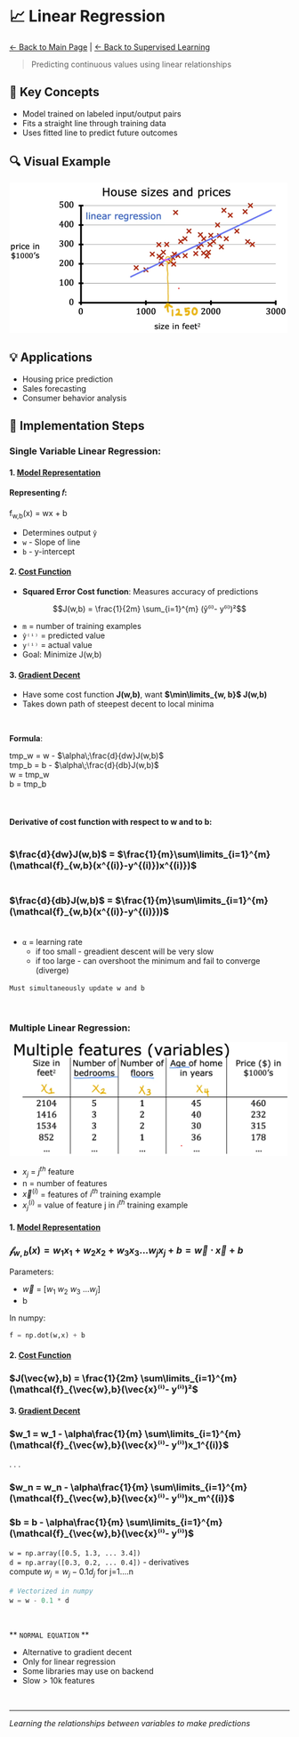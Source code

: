 # 📈 Linear Regression

[← Back to Main Page](../../README.md) | [← Back to Supervised Learning](../supervised_learning.md)

> Predicting continuous values using linear relationships

## 📝 Key Concepts
- Model trained on labeled input/output pairs
- Fits a straight line through training data
- Uses fitted line to predict future outcomes

## 🔍 Visual Example

<img src="images/lin_reg_ex.png" alt="linear regression example" width="500"/>

## 💡 Applications
- Housing price prediction
- Sales forecasting
- Consumer behavior analysis

## 📘 Implementation Steps
### Single Variable Linear Regression:

#### 1. [Model Representation](single_variate/1_model_representation.ipynb)
#### Representing 𝑓:

f<sub>w,b</sub>(x) = wx + b
- Determines output `ŷ`
- `w` - Slope of line
- `b` - y-intercept

#### 2. [Cost Function](single_variate/2_cost_function.ipynb)
- <b>Squared Error Cost function</b>: Measures accuracy of predictions
```math
J(w,b) = \frac{1}{2m} \sum_{i=1}^{m} (ŷ⁽ⁱ⁾- y⁽ⁱ⁾)²
```
  - `m` = number of training examples
  - `ŷ⁽ⁱ⁾` = predicted value
  - `y⁽ⁱ⁾` = actual value
- Goal: Minimize J(w,b)

#### 3. [Gradient Decent](single_variate/3_gradient_decent.ipynb)
- Have some cost function <b>J(w,b)</b>, want <b>$\min\limits_{w, b}$ J(w,b)</b>
- Takes down path of steepest decent to local minima

<br>

<b>Formula</b>:

tmp_w = w - $\alpha\;\frac{d}{dw}J(w,b)$ <br>
tmp_b = b - $\alpha\;\frac{d}{db}J(w,b)$ <br>
w = tmp_w <br>
b = tmp_b

<br>

#### Derivative of cost function with respect to w and to b: <br> <br>
 ### $\frac{d}{dw}J(w,b)$ = $\frac{1}{m}\sum\limits_{i=1}^{m}(\mathcal{f}_{w,b}(x^{(i)}-y^{(i)})x^{(i)})$ <br> <br>
 ### $\frac{d}{db}J(w,b)$ = $\frac{1}{m}\sum\limits_{i=1}^{m}(\mathcal{f}_{w,b}(x^{(i)}-y^{(i)}))$ <br> <br> 
- `α` = learning rate
  - if too small - greadient descent will be very slow
  - if too large - can overshoot the minimum and fail to converge (diverge)

`Must simultaneously update w and b `

<br>

### Multiple Linear Regression:
<img src="images/multi_lin_reg_ex.png" alt="mulitple 
linear regression example" width="500"/>
- $x_j$ = $j^{th}$ feature
- n = number of features
- $\vec{x}^{(i)}$ = features of $i^{th}$ training example
- $x_{j}^{(i)}$ = value of feature j in $i^{th}$ training example

#### 1. [Model Representation](multiple_linear_regression/multiple_lin_reg.ipynb)
### $\mathcal{f}_{w,b}(x) = w_1x_1 + w_2x_2 + w_3x_3 ... w_jx_j + b = \vec{w} \cdot \vec{x} + b$


Parameters:
- $\vec{w}$ = $[w_1\ w_2\ w_3\ ...w_j]$
- b

In numpy:
```python
f = np.dot(w,x) + b
```

#### 2. [Cost Function](multiple_linear_regression/multiple_lin_reg.ipynb)
### $J(\vec{w},b) = \frac{1}{2m} \sum\limits_{i=1}^{m} (\mathcal{f}_{\vec{w},b}(\vec{x}⁽ⁱ⁾- y⁽ⁱ⁾)²$

#### 3. [Gradient Decent](multiple_linear_regression/multiple_lin_reg.ipynb)
### $w_1 = w_1 - \alpha\frac{1}{m} \sum\limits_{i=1}^{m} (\mathcal{f}_{\vec{w},b}(\vec{x}⁽ⁱ⁾- y⁽ⁱ⁾)x_1^{(i)}$
. . .
### $w_n = w_n - \alpha\frac{1}{m} \sum\limits_{i=1}^{m} (\mathcal{f}_{\vec{w},b}(\vec{x}⁽ⁱ⁾- y⁽ⁱ⁾)x_m^{(i)}$

### $b = b - \alpha\frac{1}{m} \sum\limits_{i=1}^{m} (\mathcal{f}_{\vec{w},b}(\vec{x}⁽ⁱ⁾- y⁽ⁱ⁾)$

`w = np.array([0.5, 1.3, ... 3.4])` <br>
`d = np.array([0.3, 0.2, ... 0.4])` - derivatives <br>
compute $w_j = w_j - 0.1d_j$ for j=1....n

```python
# Vectorized in numpy
w = w - 0.1 * d
```
<br>

** `NORMAL EQUATION` **
- Alternative to gradient decent
- Only for linear regression
- Some libraries may use on backend
- Slow > 10k features


<br>

---

_Learning the relationships between variables to make predictions_